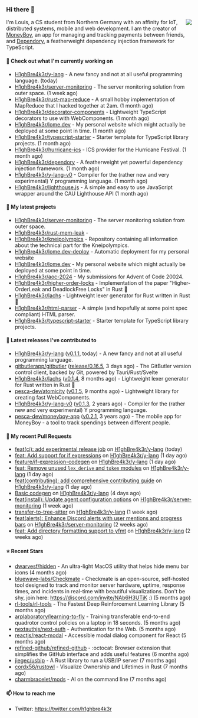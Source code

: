 ### Hi there 👋


<img align="right" src="https://github-readme-stats.vercel.app/api?username=h1ghbre4k3r">

I'm Louis, a CS student from Northern Germany with an affinity for IoT, distributed systems, mobile and web development. I am the creator of [MoneyBoy](https://github.com/pesca-dev/moneyboy-app), an app for managing and tracking payments between friends, and [Dependory](https://github.com/H1ghBre4k3r/dependory), a featherweight dependency injection framework for TypeScript.

#### 👷 Check out what I'm currently working on

- [H1ghBre4k3r/y-lang](https://github.com/H1ghBre4k3r/y-lang) - A new fancy and not at all useful programming language. (today)
- [H1ghBre4k3r/server-monitoring](https://github.com/H1ghBre4k3r/server-monitoring) - The server monitoring solution from outer space. (1 week ago)
- [H1ghBre4k3r/rust-map-reduce](https://github.com/H1ghBre4k3r/rust-map-reduce) - A small hobby implementation of MapReduce that I hacked together at 2am. (1 month ago)
- [H1ghBre4k3r/decorator-components](https://github.com/H1ghBre4k3r/decorator-components) - Lightweight TypeScript decorators to use with WebComponents. (1 month ago)
- [H1ghBre4k3r/lome.dev](https://github.com/H1ghBre4k3r/lome.dev) - My personal website which might actually be deployed at some point in time. (1 month ago)
- [H1ghBre4k3r/typescript-starter](https://github.com/H1ghBre4k3r/typescript-starter) - Starter template for TypeScript library projects. (1 month ago)
- [H1ghBre4k3r/hurricane-ics](https://github.com/H1ghBre4k3r/hurricane-ics) - ICS provider for the Hurricane Festival. (1 month ago)
- [H1ghBre4k3r/dependory](https://github.com/H1ghBre4k3r/dependory) - A featherweight yet powerful dependency injection framework. (1 month ago)
- [H1ghBre4k3r/y-lang-v0](https://github.com/H1ghBre4k3r/y-lang-v0) - Compiler for the (rather new and very experimental) Y programming language.  (1 month ago)
- [H1ghBre4k3r/lighthouse.js](https://github.com/H1ghBre4k3r/lighthouse.js) - A simple and easy to use JavaScript wrapper around the CAU Lighthouse API (1 month ago)

#### 🌱 My latest projects

- [H1ghBre4k3r/server-monitoring](https://github.com/H1ghBre4k3r/server-monitoring) - The server monitoring solution from outer space.
- [H1ghBre4k3r/rust-mem-leak](https://github.com/H1ghBre4k3r/rust-mem-leak) - 
- [H1ghBre4k3r/kneipolympics](https://github.com/H1ghBre4k3r/kneipolympics) - Repository containing all information about the technical part for the Kneipolympics.
- [H1ghBre4k3r/lome.dev-deploy](https://github.com/H1ghBre4k3r/lome.dev-deploy) - Automatic deployment for my personal website
- [H1ghBre4k3r/lome.dev](https://github.com/H1ghBre4k3r/lome.dev) - My personal website which might actually be deployed at some point in time.
- [H1ghBre4k3r/aoc-2024](https://github.com/H1ghBre4k3r/aoc-2024) - My submissions for Advent of Code 20024.
- [H1ghBre4k3r/higher-order-locks](https://github.com/H1ghBre4k3r/higher-order-locks) - Implementation of the paper &#34;Higher-OrderLeak and DeadlockFree Locks&#34; in Rust 🦀
- [H1ghBre4k3r/lachs](https://github.com/H1ghBre4k3r/lachs) - Lightweight lexer generator for Rust written in Rust 🦀
- [H1ghBre4k3r/html-parser](https://github.com/H1ghBre4k3r/html-parser) - A simple (and hopefully at some point spec compliant) HTML parser.
- [H1ghBre4k3r/typescript-starter](https://github.com/H1ghBre4k3r/typescript-starter) - Starter template for TypeScript library projects.

#### 🔭 Latest releases I've contributed to

- [H1ghBre4k3r/y-lang](https://github.com/H1ghBre4k3r/y-lang) ([v0.1.1](https://github.com/H1ghBre4k3r/y-lang/releases/tag/v0.1.1), today) - A new fancy and not at all useful programming language.
- [gitbutlerapp/gitbutler](https://github.com/gitbutlerapp/gitbutler) ([release/0.16.5](https://github.com/gitbutlerapp/gitbutler/releases/tag/release/0.16.5), 3 days ago) - The GitButler version control client, backed by Git, powered by Tauri/Rust/Svelte
- [H1ghBre4k3r/lachs](https://github.com/H1ghBre4k3r/lachs) ([v0.1.4](https://github.com/H1ghBre4k3r/lachs/releases/tag/v0.1.4), 8 months ago) - Lightweight lexer generator for Rust written in Rust 🦀
- [pesca-dev/atomicity](https://github.com/pesca-dev/atomicity) ([v0.1.5](https://github.com/pesca-dev/atomicity/releases/tag/v0.1.5), 9 months ago) - Lightweight library for creating fast WebComponents.
- [H1ghBre4k3r/y-lang-v0](https://github.com/H1ghBre4k3r/y-lang-v0) ([v0.1.3](https://github.com/H1ghBre4k3r/y-lang-v0/releases/tag/v0.1.3), 2 years ago) - Compiler for the (rather new and very experimental) Y programming language. 
- [pesca-dev/moneyboy-app](https://github.com/pesca-dev/moneyboy-app) ([v0.2.1](https://github.com/pesca-dev/moneyboy-app/releases/tag/v0.2.1), 3 years ago) - The mobile app for MoneyBoy - a tool to track spendings between different people.

#### 🔨 My recent Pull Requests

- [feat(ci): add experimental release job](https://github.com/H1ghBre4k3r/y-lang/pull/236) on [H1ghBre4k3r/y-lang](https://github.com/H1ghBre4k3r/y-lang) (today)
- [feat: Add support for if expressions](https://github.com/H1ghBre4k3r/y-lang/pull/235) on [H1ghBre4k3r/y-lang](https://github.com/H1ghBre4k3r/y-lang) (1 day ago)
- [feature/if-expression-codegen](https://github.com/H1ghBre4k3r/y-lang/pull/234) on [H1ghBre4k3r/y-lang](https://github.com/H1ghBre4k3r/y-lang) (1 day ago)
- [feat: Remove unused `lex_derive` and `token` modules](https://github.com/H1ghBre4k3r/y-lang/pull/233) on [H1ghBre4k3r/y-lang](https://github.com/H1ghBre4k3r/y-lang) (1 day ago)
- [feat(contributing): add comprehensive contributing guide](https://github.com/H1ghBre4k3r/y-lang/pull/232) on [H1ghBre4k3r/y-lang](https://github.com/H1ghBre4k3r/y-lang) (1 day ago)
- [Basic codegen](https://github.com/H1ghBre4k3r/y-lang/pull/231) on [H1ghBre4k3r/y-lang](https://github.com/H1ghBre4k3r/y-lang) (4 days ago)
- [feat(install): Update agent configuration options](https://github.com/H1ghBre4k3r/server-monitoring/pull/23) on [H1ghBre4k3r/server-monitoring](https://github.com/H1ghBre4k3r/server-monitoring) (1 week ago)
- [transfer-to-tree-sitter](https://github.com/H1ghBre4k3r/y-lang/pull/227) on [H1ghBre4k3r/y-lang](https://github.com/H1ghBre4k3r/y-lang) (1 week ago)
- [feat(alerts): Enhance Discord alerts with user mentions and progress bars](https://github.com/H1ghBre4k3r/server-monitoring/pull/20) on [H1ghBre4k3r/server-monitoring](https://github.com/H1ghBre4k3r/server-monitoring) (2 weeks ago)
- [feat: Add directory formatting support to yfmt](https://github.com/H1ghBre4k3r/y-lang/pull/226) on [H1ghBre4k3r/y-lang](https://github.com/H1ghBre4k3r/y-lang) (2 weeks ago)

#### ⭐ Recent Stars

- [dwarvesf/hidden](https://github.com/dwarvesf/hidden) - An ultra-light MacOS utility that helps hide menu bar icons (4 months ago)
- [bluewave-labs/Checkmate](https://github.com/bluewave-labs/Checkmate) - Checkmate is an open-source, self-hosted tool designed to track and monitor server hardware, uptime, response times, and incidents in real-time with beautiful visualizations. Don&#39;t be shy, join here: https://discord.com/invite/NAb6H3UTjK :) (5 months ago)
- [rl-tools/rl-tools](https://github.com/rl-tools/rl-tools) - The Fastest Deep Reinforcement Learning Library (5 months ago)
- [arplaboratory/learning-to-fly](https://github.com/arplaboratory/learning-to-fly) - Training transferable end-to-end quadrotor control policies on a laptop in 18 seconds.  (5 months ago)
- [nextauthjs/next-auth](https://github.com/nextauthjs/next-auth) - Authentication for the Web. (5 months ago)
- [reactjs/react-modal](https://github.com/reactjs/react-modal) - Accessible modal dialog component for React (5 months ago)
- [refined-github/refined-github](https://github.com/refined-github/refined-github) - :octocat: Browser extension that simplifies the GitHub interface and adds useful features (6 months ago)
- [jiegec/usbip](https://github.com/jiegec/usbip) - A Rust library to run a USB/IP server (7 months ago)
- [cordx56/rustowl](https://github.com/cordx56/rustowl) - Visualize Ownership and Lifetimes in Rust (7 months ago)
- [charmbracelet/mods](https://github.com/charmbracelet/mods) - AI on the command line (7 months ago)

#### 📫 How to reach me

- Twitter: https://twitter.com/h1ghbre4k3r
